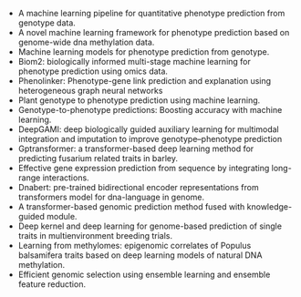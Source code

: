 - A machine learning pipeline for quantitative phenotype prediction from genotype data.
- A novel machine learning framework for phenotype prediction based on genome-wide dna methylation data.
- Machine learning models for phenotype prediction from genotype.
- Biom2: biologically informed multi-stage machine learning for phenotype prediction using omics data.
- Phenolinker: Phenotype-gene link prediction and explanation using heterogeneous graph neural networks
- Plant genotype to phenotype prediction using machine learning.
- Genotype-to-phenotype predictions: Boosting accuracy with machine learning.
- DeepGAMI: deep biologically guided auxiliary learning for multimodal integration and imputation to improve genotype–phenotype prediction
- Gptransformer: a transformer-based deep learning method for predicting fusarium related traits in barley.
- Effective gene expression prediction from sequence by integrating long-range interactions.
- Dnabert: pre-trained bidirectional encoder representations from transformers model for dna-language in genome.
- A transformer-based genomic prediction method fused with knowledge-guided module.
- Deep kernel and deep learning for genome-based prediction of single traits in multienvironment breeding trials.
- Learning from methylomes: epigenomic correlates of Populus balsamifera traits based on deep learning models of natural DNA methylation.
- Efficient genomic selection using ensemble learning and ensemble feature reduction.




